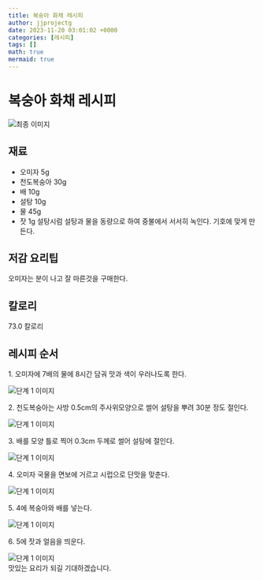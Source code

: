 ```yaml
---
title: 복숭아 화채 레시피
author: jjprojectg
date: 2023-11-20 03:01:02 +0000
categories: [레시피]
tags: []
math: true
mermaid: true
---
```

<meta name="og:type" content="website"/>
<meta charset="UTF-8"/>
<div class="header">
  <h1>복숭아 화채 레시피</h1>
</div>

<div class="container my-4">
  <div class="row">
    <div class="col-12 col-md-6">
      <div class="recipe-image">
        <img src="http://www.foodsafetykorea.go.kr/uploadimg/20141117/20141117053642_1416213402814.jpg" class="step-image" alt="최종 이미지"/>
      </div>
    </div>
    <div class="col-12 col-md-6">
      <div class="ingredients">
        <h2>재료</h2>
        <ul class="card">
          <li> 오미자 5g </li>
          <li>  천도복숭아 30g </li>
          <li>  배 10g </li>
          <li>  설탕 10g </li>
          <li>  물 45g </li>
          <li>  잣 1g 설탕시럼 설탕과 물을 동량으로 하여 중불에서 서서히 녹인다. 기호에 맞게 만든다. </li>
</ul>
      </div>
    </div>
    <div class="col-12 col-md-6">
      <div class="ingredients">
        <h2>저감 요리팁</h2>
        <div class="card"> 
          <p>
            오미자는 분이 나고 잘 마른것을 구매한다.
          </p>
        </div>
      </div>
      <div class="ingredients">
        <h2>칼로리</h2>
        <div class="card"> 
          <p>
            73.0 칼로리
          </p>
        </div>
      </div>
    </div>
  </div>

  <h2 class="my-4">레시피 순서</h2>
  <div class="card recipe-card">
    <div class="card-body recipe-step">
      <p class="card-text step-description">1. 오미자에 7배의 물에 8시간 담궈 맛과 색이 우러나도록 한다.</p>
      <img src="http://www.foodsafetykorea.go.kr/uploadimg/cook/952-1.jpg" alt="단계 1 이미지" class="step-image"/>
    </div>
  </div>
  <div class="card recipe-card">
    <div class="card-body recipe-step">
      <p class="card-text step-description">2. 천도복숭아는 사방 0.5cm의 주사위모양으로 썰어 설탕을 뿌려 30분 정도 절인다.</p>
      <img src="http://www.foodsafetykorea.go.kr/uploadimg/cook/952-2.jpg" alt="단계 1 이미지" class="step-image"/>
    </div>
  </div>
  <div class="card recipe-card">
    <div class="card-body recipe-step">
      <p class="card-text step-description">3. 배를 모양 틀로 찍어 0.3cm 두께로 썰어 설탕에 절인다.</p>
      <img src="http://www.foodsafetykorea.go.kr/uploadimg/cook/952-3.jpg" alt="단계 1 이미지" class="step-image"/>
    </div>
  </div>
  <div class="card recipe-card">
    <div class="card-body recipe-step">
      <p class="card-text step-description">4. 오미자 국물을 면보에 거르고 시럽으로 단맛을 맞춘다.</p>
      <img src="http://www.foodsafetykorea.go.kr/uploadimg/cook/952-4.jpg" alt="단계 1 이미지" class="step-image"/>
    </div>
  </div>
  <div class="card recipe-card">
    <div class="card-body recipe-step">
      <p class="card-text step-description">5. 4에 복숭아와 배를 넣는다.</p>
      <img src="http://www.foodsafetykorea.go.kr/uploadimg/cook/952-5.jpg" alt="단계 1 이미지" class="step-image"/>
    </div>
  </div>
  <div class="card recipe-card">
    <div class="card-body recipe-step">
      <p class="card-text step-description">6. 5에 잣과 얼음을 띄운다.</p>
      <img src="http://www.foodsafetykorea.go.kr/uploadimg/cook/952-6.jpg" alt="단계 1 이미지" class="step-image"/>
    </div>
  </div>

</div>
맛있는 요리가 되길 기대하겠습니다.
